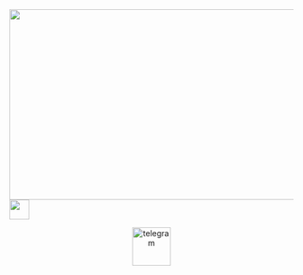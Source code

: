 <div id="header" align="center">
  <img src="https://media.giphy.com/media/lz3rrH6BvANfkCzKDt/giphy.gif" height="338" width="600"/>
</div>


<div align="center">
  <div style="display: flex; align-items: flex-start;">
 <img align="top" src="https://komarev.com/ghpvc/?username=Megumiiiiii&color=ff69b4&style=plastic&label=Visitors" height='35'/>
<br />
<br />
  </div>
</div>

 <div align="center">
 
[<img align="center" src='https://user-images.githubusercontent.com/98658943/205890369-d77c6602-cc58-4a76-a2d1-3bba0f385648.png' alt='telegram' height='68'>](https://t.me/KatouMegumii)
<br />
<br />
  </div>
</div>
